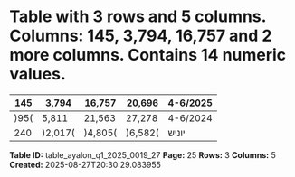 # Table with 3 rows and 5 columns. Columns: 145, 3,794, 16,757 and 2 more columns. Contains 14 numeric values.

| 145 | 3,794 | 16,757 | 20,696 | 4-6/2025 |
|---|---|---|---|---|
| )95( | 5,811 | 21,563 | 27,278 | 4-6/2024 |
| 240 | )2,017( | )4,805( | )6,582( | יוניש |

**Table ID:** table_ayalon_q1_2025_0019_27
**Page:** 25
**Rows:** 3
**Columns:** 5
**Created:** 2025-08-27T20:30:29.083955
